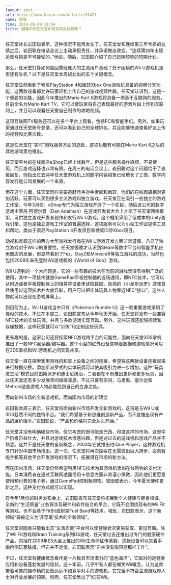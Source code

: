 ```yaml
---
layout: post
url: https://www.huxiu.com/article/33421
name: 虎嗅
time: 2014-05-09 11:54
title: 困境中的任天堂如何实现自我救赎？
---
```

任天堂社长岩田聪表示，这种情况不能再发生了。任天堂发布连续第三年亏损的业绩之后，岩田聪在电话会议上主动承担责任，并承诺做出改变。“连续第四年出现运营亏损是不可接受的。”他说。随后，岩田聪介绍了自己扭转颓势的短期计划。

那么，任天堂打算如何赢回曾经庞大的主流用户基础？处于困境的Wii U游戏机是否还有生机？以下是任天堂本周规划出的五个关键概念。

任天堂显然看到了索尼PlayStation 4和微软Xbox One游戏机具备的视频分享功能，这两款设备都允许玩家轻松上传自己的游戏视频片段。任天堂认识到，这是一个重要的功能，因此今年推出的Mario Kart 8游戏将具备一项基于互联网的服务，目前命名为Mario Kart TV，它可以使玩家将自己表现最好的游戏片段上传到互联网上，并且可以观看任天堂自己制作的攻略视频。

这项互联网TV服务还可以在多个平台上观看，包括PC和智能手机。另外，如果玩家通过任天堂账号登录，还可以看到自己的全球排名，并且能够快速查看好友上传的视频和比赛次数。

这是任天堂在“实时”游戏服务方面的追赶，这项功能有可能在Mario Kart 8之后的其他游戏里也推出。

任天堂平台的在线商店eShop已经上线数年，但是这些服务操作麻烦，不易使用，而且游戏选择也非常有限。在周三的电话会议上，岩田聪对这个问题给予了直接回复，他指出过去两年任天堂游戏机上的数字内容销售已经增长了三倍，数字内容发行是公司发展的一个来源。

但在这个方面，任天堂同样需要追赶竞争对手索尼和微软，他们的在线商店相对更加活跃，玩家可以买到很多主流游戏和独立游戏。任天堂正在吸引一些独立的游戏工作室。今年3月份，eShop专门为独立游戏开辟了一个栏目，随后该公司的数字游戏主管丹·阿德尔曼（Dan Adelman）在游戏开发者大会上介绍了任天堂网络框架，可供独立游戏开发者创作和发行Wii U游戏。这个框架采用了低成本的Unity游戏引擎，这也是独立游戏工作室的普遍选择，这项服务可以为小型工作室提供工具和帮助，类似于索尼PlayStation 4开发项目和微软ID@Xbox项目。

动视和育碧这样的西方大型游戏发行商在Wii U游戏开发方面非常谨慎，凸显了独立游戏对于Wii U的重要性。任天堂很晚才认识到Steam等数字平台和智能手机应用商店的发展，但显然看到了Fez、DayZ和Minecraft等独立游戏的成功，当然也包括2008年率先登陆Wii游戏机的《World of Goo》游戏。

Wii U遇到的一个大问题是，它的一些有趣的技术在当前的游戏里没有得到广泛的使用，其中一项技术就是GamePad平板控制器的近场通讯，即NFC技术，它可以从附近或者平板控制器上的相兼容设备里读取数据。动视的《小龙斯派罗》游戏曾经使用过这项技术并大放异彩，用户可以把实体玩具人物靠近NFC“接口”，这些人物就可以出现在游戏屏幕上。

到目前为止，Wii U游戏当中只有《Pokemon Rumble U》这一款重要游戏采用了类似的技术。不过在本周三，岩田聪宣布从今年秋天开始，任天堂将发布一些兼容NFC技术的实体玩偶，并且与多款游戏实现互动。另外，这些玩偶还能够阅读和存储数据，这样玩家就可以“训练”和定制这些玩偶。

更有趣的是，这家公司还将探索NFC游戏跨平台的可能性，面向任天堂3DS掌机推出了一款NFC阅读器/编写器。这个小型的红外设备意味着数据和游戏情况可以在3DS掌机和Wii游戏机之间实现共享。

任天堂一直在探索家用游戏机和掌上设备之间的连接，希望将这两款设备连接起来进行数据交换。添加斯派罗式的实体玩偶可以使其吸引力进一步增加。这种“玩具进生活”模式目前由斯派罗和迪士尼统治，二者都在不断推出更新和更多玩具，因此任天堂还有多少发展空间值得深思。不过只要有空间，马里奥、塞尔达和Metroid这些游戏人物必能找到自己的立身之处。

面向新兴市场的全新游戏机，面向国内市场的新理念

岩田聪本周三表示，任天堂将面向新兴市场开发全新游戏机，这将是与Wii U或3DS截然不同的独特平台。“我们希望基于新思维创造新产品，而不是推出现有产品的廉价版本。”岩田聪说，“产品和价格将完全从头开始。”

任天堂并没有明确哪些市场，但它考虑的很可能是巴西、印度这样的市场，这里中产阶级日益壮大，并且对游戏技术很感兴趣，但是对过去的游戏机和游戏产品并不熟悉。这并不是任天堂的全新概念，2003年它就推出过iQue Player，这种游戏机专门针对中国市场推出。这一次，任天堂将再次探索在无需做出巨大跨步、面向智能手机等其他平台开发游戏的情况下，拓展潜在市场的新方法。

而在国内市场，任天堂仍然希望利用NFC技术为其游戏机添加在线购物的支付功能。日本消费者在通过互联网透露信用卡信息方面非常谨小慎微，因此他们更愿意使用预付费的电子券，通过GamePad控制板购物。岩田聪表示，今年夏天硬件更新之后，这种支付方式就可以实现。

在今年1月份的财务发布会上，岩田聪宣布任天堂将拓展到个人健康与健身领域。全新的“生活质量”业务将涉及硬件和软件结合的平台，它既不会围绕现有的Wii Fit等游戏，也不会基于FitBit或耐克Fuel Band等技术。相反，岩田聪表示，这个新领域“将被定义为‘非穿戴’技术的全新领域”。

任天堂的图表只能看出其“生活质量”平台可以使健康状况更易获取、更加有趣。除了Wii Fit游戏和Brain Training系列DS游戏，任天堂过去还推出过专门的健康硬件产品，包括在2009年E3大会上推出的Wii生命体征传感器。这款设备可以夹着手指检测玩家脉搏，但它并不走俏，岩田聪表示“它并没有像预期那样工作”。

不过，任天堂将健康概念看作是一片极具市场潜力的“蓝色海洋”，它面对的是健身应用和设备蓬勃发展的现状。近十年前，几乎所有人都在嘲笑Wii概念，认为这款带着可笑的操作柄的设备远远不如竞争对手的游戏机，它完全不符合主流游戏界人士对行业发展的预期。然而，任天堂售出了1亿部Wii。

